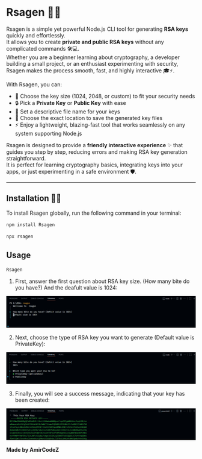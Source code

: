 # Rsagen 🔑✨

Rsagen is a simple yet powerful Node.js CLI tool for generating **RSA keys** quickly and effortlessly.  
It allows you to create **private and public RSA keys** without any complicated commands 🛠️💻.  
Whether you are a beginner learning about cryptography, a developer building a small project, or an enthusiast experimenting with security, Rsagen makes the process smooth, fast, and highly interactive 🎓⚡.

With Rsagen, you can:

- 🔢 Choose the key size (1024, 2048, or custom) to fit your security needs  
- 🔒 Pick a **Private Key** or **Public Key** with ease  
- 📝 Set a descriptive file name for your keys  
- 📂 Choose the exact location to save the generated key files  
- ⚡ Enjoy a lightweight, blazing-fast tool that works seamlessly on any system supporting Node.js  

Rsagen is designed to provide a **friendly interactive experience** ✨ that guides you step by step, reducing errors and making RSA key generation straightforward.  
It is perfect for learning cryptography basics, integrating keys into your apps, or just experimenting in a safe environment 🛡️.  

---

## Installation 💾🚀

To install Rsagen globally, run the following command in your terminal:

```bash
npm install Rsagen
```

```bash
npx rsagen
```

## Usage

```sh
Rsagen
```

1. First, answer the first question about RSA key size. (How many bite do you have?) And the deafult value is 1024:

![image](https://github.com/AmirCodeZ/rsagen/blob/main/assets/Chapter1.PNG)

2. Next, choose the type of RSA key you want to generate (Default value is PrivateKey):

![image](https://github.com/AmirCodeZ/rsagen/blob/main/assets/Chapter%202.PNG)

3. Finally, you will see a success message, indicating that your key has been created:

![image](https://github.com/AmirCodeZ/rsagen/blob/main/assets/Chapter3.PNG)

**Made by AmirCodeZ**









